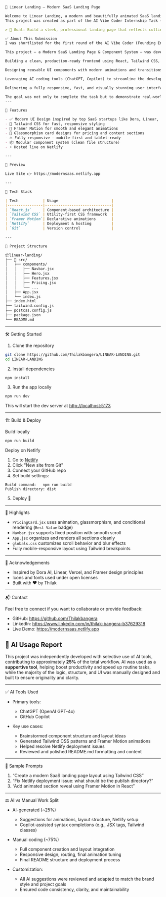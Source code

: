 ```markdown
🚀 Linear Landing – Modern SaaS Landing Page

Welcome to Linear Landing, a modern and beautifully animated SaaS landing page built with React, Tailwind CSS, Framer Motion, and deployed on Netlify.  
This project was created as part of the AI Vibe Coder Internship Task (Task B) by ADmyBRAND.

> 🎯 Goal: Build a sleek, professional landing page that reflects cutting-edge design and user-first experience.

✅ About This Submission
I was shortlisted for the first round of the AI Vibe Coder (Founding Engineer) Internship at ADmyBRAND, and successfully moved forward to submit the task as part of the evaluation process.

This project — a Modern SaaS Landing Page & Component System — was developed in response to Task B, focusing on:

Building a clean, production-ready frontend using React, Tailwind CSS, and Framer Motion

Designing reusable UI components with modern animations and transitions

Leveraging AI coding tools (ChatGPT, Copilot) to streamline the development process

Delivering a fully responsive, fast, and visually stunning user interface

The goal was not only to complete the task but to demonstrate real-world frontend engineering capabilities, speed of development using AI assistance, and an eye for user experience — all of which are critical in a fast-moving startup environment.
---

🌟 Features

- ✅ Modern UI Design inspired by top SaaS startups like Dora, Linear, and Vercel
- 🎨 Tailwind CSS for fast, responsive styling
- 🎥 Framer Motion for smooth and elegant animations
- 🧊 Glassmorphism card designs for pricing and content sections
- 🔥 Fully responsive – mobile-first and tablet-ready
- 📦 Modular component system (clean file structure)
- ⚡ Hosted live on Netlify

---

📸 Preview

Live Site 👉 https://modernsaas.netlify.app

---

🧩 Tech Stack

| Tech           | Usage                        |
|----------------|------------------------------|
| `React.js`     | Component-based architecture |
| `Tailwind CSS` | Utility-first CSS framework  |
| `Framer Motion`| Declarative animations       |
| `Netlify`      | Deployment & hosting         |
| `Git`          | Version control              |

---

📁 Project Structure

📦linear-landing/
├── 📁 src/
│   ├── components/
│   │   ├── Navbar.jsx
│   │   ├── Hero.jsx
│   │   ├── Features.jsx
│   │   ├── Pricing.jsx
│   │   └── ...
│   ├── App.jsx
│   └── index.js
├── index.html
├── tailwind.config.js
├── postcss.config.js
├── package.json
└── README.md

````

---

🛠️ Getting Started

1. Clone the repository

```bash
git clone https://github.com/Thilakbangera/LINEAR-LANDING.git
cd LINEAR-LANDING
````

2. Install dependencies

```bash
npm install
```

3. Run the app locally

```bash
npm run dev
```

This will start the dev server at [http://localhost:5173](http://localhost:5173)

---

🏗️ Build & Deploy

Build locally

```bash
npm run build
```

Deploy on Netlify

1. Go to [Netlify](https://www.netlify.com/)
2. Click "New site from Git"
3. Connect your GitHub repo
4. Set build settings:

```
Build command:   npm run build
Publish directory: dist
```

5. Deploy 🚀

---
📌 Highlights

* `PricingCard.jsx` uses animation, glassmorphism, and conditional rendering (`Best Value` badge)
* `Navbar.jsx` supports fixed position with smooth scroll
* `App.jsx` organizes and renders all sections cleanly
* `globals.css` customizes scroll behavior and blur effects
* Fully mobile-responsive layout using Tailwind breakpoints

---

🙌 Acknowledgements

* Inspired by Dora AI, Linear, Vercel, and Framer design principles
* Icons and fonts used under open licenses
* Built with ❤️ by Thilak

---

📬 Contact

Feel free to connect if you want to collaborate or provide feedback:

* GitHub: https://github.com/Thilakbangera
* LinkedIn: https://www.linkedin.com/in/thilak-bangera-b37629318
* Live Demo: https://modernsaas.netlify.app

## 🧠 AI Usage Report

This project was independently developed with selective use of AI tools, contributing to approximately **25%** of the total workflow. AI was used as a **supportive tool**, helping boost productivity and speed up routine tasks, while the majority of the logic, structure, and UI was manually designed and built to ensure originality and clarity.

---

✅ AI Tools Used

- Primary tools:
  - ChatGPT (OpenAI GPT-4o)  
  - GitHub Copilot  

- Key use cases: 
  - Brainstormed component structure and layout ideas  
  - Generated Tailwind CSS patterns and Framer Motion animations  
  - Helped resolve Netlify deployment issues  
  - Reviewed and polished README.md formatting and content  

---

💬 Sample Prompts

1. “Create a modern SaaS landing page layout using Tailwind CSS”  
2. “Fix Netlify deployment issue: what should be the publish directory?”  
3. “Add animated section reveal using Framer Motion in React”

---

⚖️ AI vs Manual Work Split

- AI-generated (~25%)
  - Suggestions for animations, layout structure, Netlify setup  
  - Copilot-assisted syntax completions (e.g., JSX tags, Tailwind classes)

- Manual coding (~75%)
  - Full component creation and layout integration  
  - Responsive design, routing, final animation tuning  
  - Final README structure and deployment process

- Customization: 
  - All AI suggestions were reviewed and adapted to match the brand style and project goals  
  - Ensured code consistency, clarity, and maintainability
